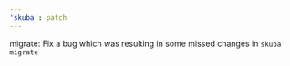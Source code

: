 ```yaml
---
'skuba': patch
---
```


migrate: Fix a bug which was resulting in some missed changes in `skuba migrate`
